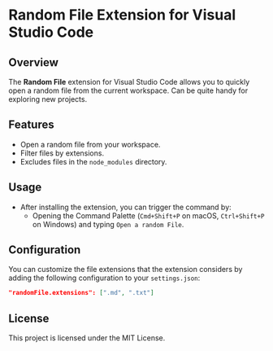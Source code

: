 # Random File Extension for Visual Studio Code

## Overview
The **Random File** extension for Visual Studio Code allows you to quickly open a random file from the current workspace. Can be quite handy for exploring new projects.

## Features
- Open a random file from your workspace.
- Filter files by extensions.
- Excludes files in the `node_modules` directory.

## Usage
- After installing the extension, you can trigger the command by:
  - Opening the Command Palette (`Cmd+Shift+P` on macOS, `Ctrl+Shift+P` on Windows) and typing `Open a random File`.
  
## Configuration
You can customize the file extensions that the extension considers by adding the following configuration to your `settings.json`:

```json
"randomFile.extensions": [".md", ".txt"]
```

## License
This project is licensed under the MIT License.